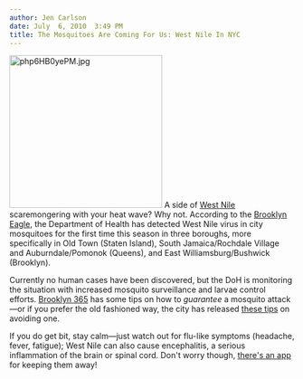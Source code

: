 ```yaml
---
author: Jen Carlson
date: July  6, 2010  3:49 PM
title: The Mosquitoes Are Coming For Us: West Nile In NYC
---
```


<p><span class="mt-enclosure mt-enclosure-image" style="display: inline;"> <img alt="php6HB0yePM.jpg" src="https://web.archive.org/web/20111101203206im_/http://gothamist.com/attachments/arts_jen/php6HB0yePM.jpg" width="270" height="270" class="image-right"> </span>A side of <a href="https://web.archive.org/web/20111101203206/http://gothamist.com/tags/westnile">West Nile</a> scaremongering with your heat wave? Why not. According to the <a href="https://web.archive.org/web/20111101203206/http://www.brooklyneagle.com/categories/category.php?category_id=31&amp;id=36509">Brooklyn Eagle</a>, the Department of Health has detected West Nile virus in city mosquitoes for the first time this season in three boroughs, more specifically in Old Town (Staten Island), South Jamaica/Rochdale Village and Auburndale/Pomonok (Queens), and East Williamsburg/Bushwick (Brooklyn).</p>

<p>Currently no human cases have been discovered, but the DoH is monitoring the situation with increased mosquito surveillance and larvae control efforts. <a href="https://web.archive.org/web/20111101203206/http://brooklyn365.com/2010/07/west-nile-lands-williamsburg-bushwick/">Brooklyn 365</a> has some tips on how to <em>guarantee</em> a mosquito attack&#x2014;or if you prefer the old fashioned way, the city has released <a href="https://web.archive.org/web/20111101203206/http://www.nyc.gov/html/doh/html/pr2010/pr032-10.shtml">these tips</a> on avoiding one. </p>

<p>If you do get bit, stay calm&#x2014;just watch out for flu-like symptoms (headache, fever, fatigue); West Nile can also cause encephalitis, a serious inflammation of the brain or spinal cord. Don&apos;t worry though, <a href="https://web.archive.org/web/20111101203206/http://www.marcofolio.net/other/mosquito_defence_use_your_pocket_pc_to_get_rid_of_mosquitos.html">there&apos;s an app</a> for keeping them away!</p>